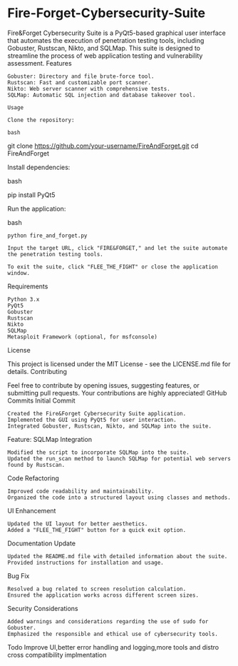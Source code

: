# Fire-Forget-Cybersecurity-Suite
Fire&Forget Cybersecurity Suite is a PyQt5-based graphical user interface that automates the execution of penetration testing tools, including Gobuster, Rustscan, Nikto, and SQLMap. This suite is designed to streamline the process of web application testing and vulnerability assessment.
Features

    Gobuster: Directory and file brute-force tool.
    Rustscan: Fast and customizable port scanner.
    Nikto: Web server scanner with comprehensive tests.
    SQLMap: Automatic SQL injection and database takeover tool.

    Usage

    Clone the repository:

    bash

git clone https://github.com/your-username/FireAndForget.git
cd FireAndForget

Install dependencies:

bash

pip install PyQt5

Run the application:

bash

    python fire_and_forget.py

    Input the target URL, click "FIRE&FORGET," and let the suite automate the penetration testing tools.

    To exit the suite, click "FLEE_THE_FIGHT" or close the application window.

Requirements

    Python 3.x
    PyQt5
    Gobuster
    Rustscan
    Nikto
    SQLMap
    Metasploit Framework (optional, for msfconsole)

License

This project is licensed under the MIT License - see the LICENSE.md file for details.
Contributing

Feel free to contribute by opening issues, suggesting features, or submitting pull requests. Your contributions are highly appreciated!
GitHub Commits
Initial Commit

    Created the Fire&Forget Cybersecurity Suite application.
    Implemented the GUI using PyQt5 for user interaction.
    Integrated Gobuster, Rustscan, Nikto, and SQLMap into the suite.

Feature: SQLMap Integration

    Modified the script to incorporate SQLMap into the suite.
    Updated the run_scan method to launch SQLMap for potential web servers found by Rustscan.

Code Refactoring

    Improved code readability and maintainability.
    Organized the code into a structured layout using classes and methods.

UI Enhancement

    Updated the UI layout for better aesthetics.
    Added a "FLEE_THE_FIGHT" button for a quick exit option.

Documentation Update

    Updated the README.md file with detailed information about the suite.
    Provided instructions for installation and usage.

Bug Fix

    Resolved a bug related to screen resolution calculation.
    Ensured the application works across different screen sizes.

Security Considerations

    Added warnings and considerations regarding the use of sudo for Gobuster.
    Emphasized the responsible and ethical use of cybersecurity tools.
Todo
    Improve UI,better error handling and logging,more tools and distro cross compatibility implmentation
